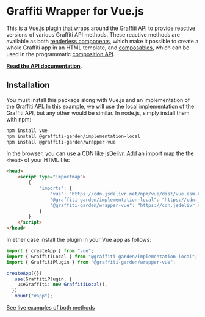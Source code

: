 # Graffiti Wrapper for Vue.js

This is a [Vue.js](https://vuejs.org/) plugin that wraps around
the [Graffiti API](https://api.graffiti.garden/classes/Graffiti.html)
to provide [reactive](https://en.wikipedia.org/wiki/Reactive_programming) versions
of various Graffiti API methods.
These reactive methods are available as both
[renderless components](https://vuejs.org/guide/components/slots#renderless-components),
which make it possible to create a whole Graffiti app in an HTML template,
and [composables](https://vuejs.org/guide/reusability/composables.html),
which can be used in the programmatic [composition API](https://vuejs.org/guide/extras/composition-api-faq.html).

[**Read the API documentation**](https://vue.graffiti.garden/variables/GraffitiPlugin.html).

## Installation

You must install this package along with Vue.js and an implementation of the Graffiti API.
In this example, we will use the local implementation
of the Graffiti API, but any other would be similar.
In node.js, simply install them with npm:

```bash
npm install vue
npm install @graffiti-garden/implementation-local
npm install @graffiti-garden/wrapper-vue
```

In the browser, you can use a CDN like
[jsDelivr](https://www.jsdelivr.com/).
Add an import map the the `<head>` of your HTML file:

```html
<head>
    <script type="importmap">
        {
            "imports": {
                "vue": "https://cdn.jsdelivr.net/npm/vue/dist/vue.esm-browser.js",
                "@graffiti-garden/implementation-local": "https://cdn.jsdelivr.net/npm/@graffiti-garden/implementation-local/dist/browser/index.js",
                "@graffiti-garden/wrapper-vue": "https://cdn.jsdelivr.net/npm/@graffiti-garden/wrapper-vue/dist/browser/plugin.mjs"
            }
        }
    </script>
</head>
```

In ether case install the plugin in your Vue app as follows:

```typescript
import { createApp } from "vue";
import { GraffitiLocal } from "@graffiti-garden/implementation-local";
import { GraffitiPlugin } from "@graffiti-garden/wrapper-vue";

createApp({})
  .use(GraffitiPlugin, {
    useGraffiti: new GraffitiLocal(),
  })
  .mount("#app");
```

[See live examples of both methods](https://vue.graffiti.garden/examples/)
